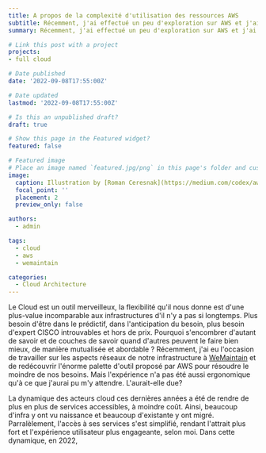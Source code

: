 ```yaml
---
title: A propos de la complexité d'utilisation des ressources AWS
subtitle: Récemment, j'ai effectué un peu d'exploration sur AWS et j'ai pu experimenté l'interaction de certaines resources, notament réseau. La plupart de mon temps a été dédié à comprendre comment ces ressources interagissaient, est-ce toujours raisonnable ?
summary: Récemment, j'ai effectué un peu d'exploration sur AWS et j'ai pu experimenté l'interaction de certaines resources, notament réseau. La plupart de mon temps a été dédié à comprendre comment ces ressources interagissaient, est-ce toujours raisonnable ?

# Link this post with a project
projects:
- full cloud

# Date published
date: '2022-09-08T17:55:00Z'

# Date updated
lastmod: '2022-09-08T17:55:00Z'

# Is this an unpublished draft?
draft: true

# Show this page in the Featured widget?
featured: false

# Featured image
# Place an image named `featured.jpg/png` in this page's folder and customize its options here.
image:
  caption: Illustration by [Roman Ceresnak](https://medium.com/codex/aws-academy-introduction-aws01-vpc-virtual-private-cloud-ae3665ac8789)
  focal_point: ''
  placement: 2
  preview_only: false

authors:
  - admin

tags:
  - cloud
  - aws
  - wemaintain

categories:
  - Cloud Architecture
---
```


Le Cloud est un outil merveilleux, la flexibilité qu'il nous donne est d'une plus-value incomparable aux infrastructures d'il n'y a pas si longtemps. Plus besoin d'être dans le prédictif, dans l'anticipation du besoin, plus besoin d'expert CISCO introuvables et hors de prix. Pourquoi s'encombrer d'autant de savoir et de couches de savoir quand d'autres peuvent le faire bien mieux, de manière mutualisée et abordable ?
Récemment, j'ai eu l'occasion de travailler sur les aspects réseaux de notre infrastructure à [WeMaintain](https://wemaintain.com) et de redécouvrir l'énorme palette d'outil proposé par AWS pour résoudre le moindre de nos besoins. Mais l'expérience n'a pas été aussi ergonomique qu'à ce que j'aurai pu m'y attendre. L'aurait-elle due?

La dynamique des acteurs cloud ces dernières années a été de rendre de plus en plus de services accessibles, à moindre coût. Ainsi, beaucoup d'infra y ont vu naissance et beaucoup d'existante y ont migré. Parralèlement, l'accès à ses services s'est simplifié, rendant l'attrait plus fort et l'expérience utilisateur plus engageante, selon moi. Dans cette dynamique, en 2022, 